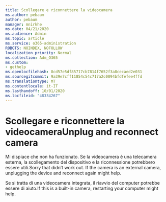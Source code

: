 ```yaml
---
title: Scollegare e riconnettere la videocamera
ms.author: pebaum
author: pebaum
manager: mnirkhe
ms.date: 04/21/2020
ms.audience: Admin
ms.topic: article
ms.service: o365-administration
ROBOTS: NOINDEX, NOFOLLOW
localization_priority: Normal
ms.collection: Adm_O365
ms.custom:
- gethelp
ms.openlocfilehash: 8cd57e5df85717cb7814f7652f3a8cecaed2e031
ms.sourcegitcommit: 9a39e7cff11854c54c717a2c0094bfdfefee4ffd
ms.translationtype: MT
ms.contentlocale: it-IT
ms.lasthandoff: 10/01/2020
ms.locfileid: "48334267"
---
```

# <a name="unplug-and-reconnect-camera"></a><span data-ttu-id="6acd7-102">Scollegare e riconnettere la videocamera</span><span class="sxs-lookup"><span data-stu-id="6acd7-102">Unplug and reconnect camera</span></span>

<span data-ttu-id="6acd7-103">Mi dispiace che non ha funzionato. Se la videocamera è una telecamera esterna, la scollegamento del dispositivo e la riconnessione potrebbero essere utili.</span><span class="sxs-lookup"><span data-stu-id="6acd7-103">Sorry that didn’t work out. If the camera is an external camera, unplugging the device and reconnect again might help.</span></span>

<span data-ttu-id="6acd7-104">Se si tratta di una videocamera integrata, il riavvio del computer potrebbe essere di aiuto.</span><span class="sxs-lookup"><span data-stu-id="6acd7-104">If this is a built-in camera, restarting your computer might help.</span></span>
